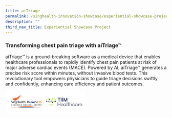 ```yaml
---
title: aiTriage
permalink: /singhealth-innovation-showcase/experiential-showcase-projects/aitriage/
description: ""
third_nav_title: Experiential Showcase Project
---
```

### Transforming chest pain triage with aiTriage™

aiTriage™ is a ground-breaking software as a medical device that enables healthcare professionals to rapidly identify chest pain patients at risk of major adverse cardiac events (MACE). Powered by AI, aiTriage™ generates a precise risk score within minutes, without invasive blood tests. This revolutionary tool empowers physicians to guide triage decisions swiftly and confidently, enhancing care efficiency and patient outcomes.

<img style="width:50%" src="/images/Experiential%20Showcases/AiTriage/screenshot%202023-08-22%20085257.png">